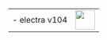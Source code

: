 
 <table>
   <tbody>
   <tr style="width:70%"><td class="instructions">
-  electra v104
    </td>
    <td width="40" class="imagelink">
     <a href="itms-services://?action=download-manifest&url=https://iosadev.github.io/gitfiles/plists/j104.plist"><img src="/gitfiles/icon/icon.png" height="40" width="40">
     </a>
    </td>
   </tr>
   </tbody> </table>
